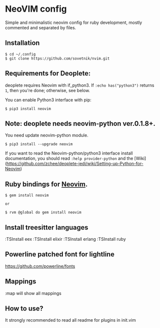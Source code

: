 # NeoVIM config

Simple and minimalistic neovim config for ruby development, mostly commented and separated by files.

## Installation

    $ cd ~/.config
    $ git clone https://github.com/sovetnik/nvim.git


## Requirements for Deoplete:

deoplete requires Neovim with if\_python3.
If `:echo has("python3")` returns `1`, then you're done; otherwise, see below.

You can enable Python3 interface with pip:

    $ pip3 install neovim

## Note: deoplete needs neovim-python ver.0.1.8+.
You need update neovim-python module.

    $ pip3 install --upgrade neovim

If you want to read the Neovim-python/python3 interface install documentation,
you should read `:help provider-python` and the [Wiki] (https://github.com/zchee/deoplete-jedi/wiki/Setting-up-Python-for-Neovim)

## Ruby bindings for [Neovim](https://github.com/neovim/neovim).

    $ gem install neovim

    or

    $ rvm @global do gem install neovim

## Install treesitter languages

  :TSInstall eex
  :TSInstall elixir
  :TSInstall erlang
  :TSInstall ruby

## Powerline patched font for lightline

  https://github.com/powerline/fonts

## Mappings

  :map will show all mappings

## How to use?

  It strongly recommended to read all readme for plugins in init.vim
